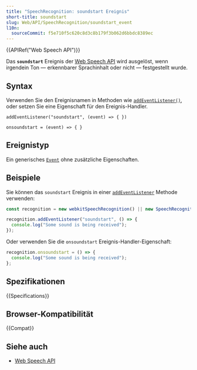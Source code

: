 ```yaml
---
title: "SpeechRecognition: soundstart Ereignis"
short-title: soundstart
slug: Web/API/SpeechRecognition/soundstart_event
l10n:
  sourceCommit: f5e710f5c620c8d3c8b179f3b062d6bbdc8389ec
---
```


{{APIRef("Web Speech API")}}

Das **`soundstart`** Ereignis der [Web Speech API](/de/docs/Web/API/Web_Speech_API) wird ausgelöst, wenn irgendein Ton — erkennbarer Sprachinhalt oder nicht — festgestellt wurde.

## Syntax

Verwenden Sie den Ereignisnamen in Methoden wie [`addEventListener()`](/de/docs/Web/API/EventTarget/addEventListener), oder setzen Sie eine Eigenschaft für den Ereignis-Handler.

```js-nolint
addEventListener("soundstart", (event) => { })

onsoundstart = (event) => { }
```

## Ereignistyp

Ein generisches [`Event`](/de/docs/Web/API/Event) ohne zusätzliche Eigenschaften.

## Beispiele

Sie können das `soundstart` Ereignis in einer [`addEventListener`](/de/docs/Web/API/EventTarget/addEventListener) Methode verwenden:

```js
const recognition = new webkitSpeechRecognition() || new SpeechRecognition();

recognition.addEventListener("soundstart", () => {
  console.log("Some sound is being received");
});
```

Oder verwenden Sie die `onsoundstart` Ereignis-Handler-Eigenschaft:

```js
recognition.onsoundstart = () => {
  console.log("Some sound is being received");
};
```

## Spezifikationen

{{Specifications}}

## Browser-Kompatibilität

{{Compat}}

## Siehe auch

- [Web Speech API](/de/docs/Web/API/Web_Speech_API)
